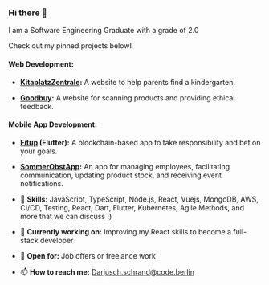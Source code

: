 ### Hi there 👋

I am a Software Engineering Graduate with a grade of 2.0

Check out my pinned projects below!

#### Web Development:

- **[KitaplatzZentrale](https://github.com/KitaPlatzZentrale/kpz):**
  A website to help parents find a kindergarten.

- **[Goodbuy](https://github.com/code-goodbuy/goodbuy-nodejs):**
  A website for scanning products and providing ethical feedback.

#### Mobile App Development:

- **[Fitup](https://github.com/Darjusch/Fitup-Flutter) (Flutter):**
  A blockchain-based app to take responsibility and bet on your goals.

- **[SommerObstApp](https://github.com/Darjusch/SommerObstApp):**
  An app for managing employees, facilitating communication, updating product stock, and receiving event notifications.

- 🔭 **Skills:** JavaScript, TypeScript, Node.js, React, Vuejs, MongoDB, AWS, CI/CD, Testing, React, Dart, Flutter, Kubernetes, Agile Methods, and more that we can discuss :)
- 🌱 **Currently working on:** Improving my React skills to become a full-stack developer
- 👯 **Open for:** Job offers or freelance work
- 📫 **How to reach me:** Darjusch.schrand@code.berlin
